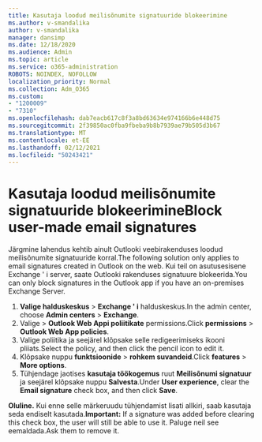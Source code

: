 ```yaml
---
title: Kasutaja loodud meilisõnumite signatuuride blokeerimine
ms.author: v-smandalika
author: v-smandalika
manager: dansimp
ms.date: 12/18/2020
ms.audience: Admin
ms.topic: article
ms.service: o365-administration
ROBOTS: NOINDEX, NOFOLLOW
localization_priority: Normal
ms.collection: Adm_O365
ms.custom:
- "1200009"
- "7310"
ms.openlocfilehash: dab7eacb617c8f3a8bd63634e974166b6e448d75
ms.sourcegitcommit: 2f39850ac0fba9fbeba9b8b7939ae79b505d3b67
ms.translationtype: MT
ms.contentlocale: et-EE
ms.lasthandoff: 02/12/2021
ms.locfileid: "50243421"
---
```

# <a name="block-user-made-email-signatures"></a><span data-ttu-id="ab753-102">Kasutaja loodud meilisõnumite signatuuride blokeerimine</span><span class="sxs-lookup"><span data-stu-id="ab753-102">Block user-made email signatures</span></span>

<span data-ttu-id="ab753-103">Järgmine lahendus kehtib ainult Outlooki veebirakenduses loodud meilisõnumite signatuuride korral.</span><span class="sxs-lookup"><span data-stu-id="ab753-103">The following solution only applies to email signatures created in Outlook on the web.</span></span> <span data-ttu-id="ab753-104">Kui teil on asutusesisene Exchange ' i server, saate Outlooki rakenduses signatuure blokeerida.</span><span class="sxs-lookup"><span data-stu-id="ab753-104">You can only block signatures in the Outlook app if you have an on-premises Exchange Server.</span></span>

1. <span data-ttu-id="ab753-105">**Valige halduskeskus**  >  **Exchange ' i** halduskeskus.</span><span class="sxs-lookup"><span data-stu-id="ab753-105">In the admin center, choose **Admin centers** > **Exchange**.</span></span>
2. <span data-ttu-id="ab753-106">Valige   >  **Outlook Web Appi poliitikate** permissions.</span><span class="sxs-lookup"><span data-stu-id="ab753-106">Click **permissions** > **Outlook Web App policies**.</span></span>
3. <span data-ttu-id="ab753-107">Valige poliitika ja seejärel klõpsake selle redigeerimiseks ikooni pliiats.</span><span class="sxs-lookup"><span data-stu-id="ab753-107">Select the policy, and then click the pencil icon to edit it.</span></span>
4. <span data-ttu-id="ab753-108">Klõpsake nuppu **funktsioonide**  >  **rohkem suvandeid**.</span><span class="sxs-lookup"><span data-stu-id="ab753-108">Click **features** > **More options**.</span></span>
5. <span data-ttu-id="ab753-109">Tühjendage jaotises **kasutaja töökogemus** ruut **Meilisõnumi signatuur** ja seejärel klõpsake nuppu **Salvesta**.</span><span class="sxs-lookup"><span data-stu-id="ab753-109">Under **User experience**, clear the **Email signature** check box, and then click **Save**.</span></span>

<span data-ttu-id="ab753-110">**Oluline.** Kui enne selle märkeruudu tühjendamist lisati allkiri, saab kasutaja seda endiselt kasutada.</span><span class="sxs-lookup"><span data-stu-id="ab753-110">**Important:** If a signature was added before clearing this check box, the user will still be able to use it.</span></span> <span data-ttu-id="ab753-111">Paluge neil see eemaldada.</span><span class="sxs-lookup"><span data-stu-id="ab753-111">Ask them to remove it.</span></span>
